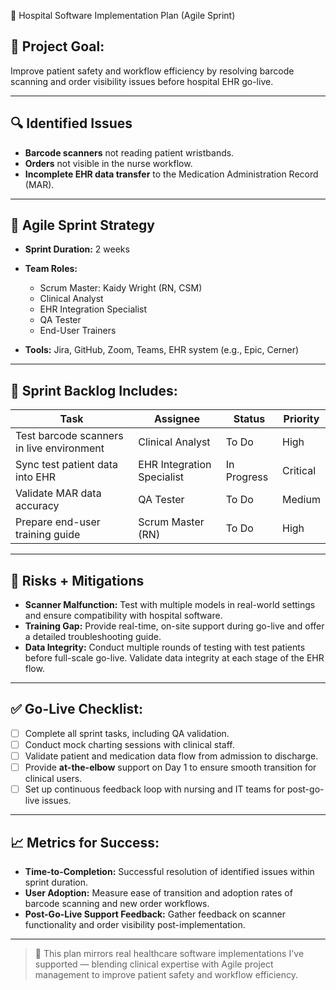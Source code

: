  🏥 Hospital Software Implementation Plan (Agile Sprint)

## 🎯 Project Goal:
Improve patient safety and workflow efficiency by resolving barcode scanning and order visibility issues before hospital EHR go-live.

---

## 🔍 Identified Issues
- **Barcode scanners** not reading patient wristbands.
- **Orders** not visible in the nurse workflow.
- **Incomplete EHR data transfer** to the Medication Administration Record (MAR).
  
---

## 🧠 Agile Sprint Strategy
- **Sprint Duration:** 2 weeks
- **Team Roles:**
  - Scrum Master: Kaidy Wright (RN, CSM)
  - Clinical Analyst
  - EHR Integration Specialist
  - QA Tester
  - End-User Trainers

- **Tools:** Jira, GitHub, Zoom, Teams, EHR system (e.g., Epic, Cerner)

---

## 📌 Sprint Backlog Includes:
| Task | Assignee | Status | Priority |
|------|----------|--------|----------|
| Test barcode scanners in live environment | Clinical Analyst | To Do | High |
| Sync test patient data into EHR | EHR Integration Specialist | In Progress | Critical |
| Validate MAR data accuracy | QA Tester | To Do | Medium |
| Prepare end-user training guide | Scrum Master (RN) | To Do | High |

---

## 🚧 Risks + Mitigations
- **Scanner Malfunction:** Test with multiple models in real-world settings and ensure compatibility with hospital software.
- **Training Gap:** Provide real-time, on-site support during go-live and offer a detailed troubleshooting guide.
- **Data Integrity:** Conduct multiple rounds of testing with test patients before full-scale go-live. Validate data integrity at each stage of the EHR flow.
  
---

## ✅ Go-Live Checklist:
- [ ] Complete all sprint tasks, including QA validation.
- [ ] Conduct mock charting sessions with clinical staff.
- [ ] Validate patient and medication data flow from admission to discharge.
- [ ] Provide **at-the-elbow** support on Day 1 to ensure smooth transition for clinical users.
- [ ] Set up continuous feedback loop with nursing and IT teams for post-go-live issues.
  
---

## 📈 Metrics for Success:
- **Time-to-Completion:** Successful resolution of identified issues within sprint duration.
- **User Adoption:** Measure ease of transition and adoption rates of barcode scanning and new order workflows.
- **Post-Go-Live Support Feedback:** Gather feedback on scanner functionality and order visibility post-implementation.

---

> 📣 This plan mirrors real healthcare software implementations I've supported — blending clinical expertise with Agile project management to improve patient safety and workflow efficiency.

